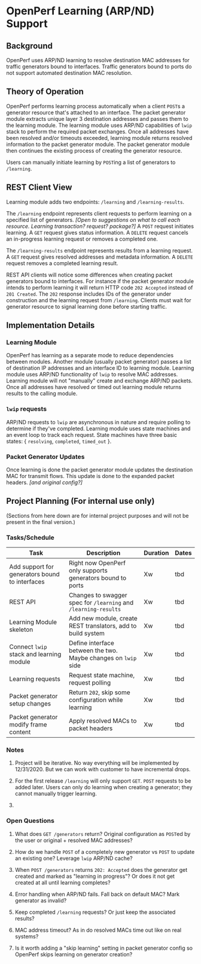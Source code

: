 # OpenPerf Learning (ARP/ND) Support

## Background

OpenPerf uses ARP/ND learning to resolve destination MAC addresses for traffic generators bound to interfaces. Traffic generators bound to ports do not support automated destination MAC resolution.

## Theory of Operation

OpenPerf performs learning process automatically when a client `POST`s a generator resource that's attached to an interface. The packet generator module extracts unique layer 3 destination addresses and passes them to the learning module. The learning module uses ARP/ND capabilities of `lwip` stack to perform the required packet exchanges. Once all addresses have been resolved and/or timeouts exceeded, learning module returns resolved information to the packet generator module. The packet generator module then continues the existing process of creating the generator resource.

Users can manually initiate learning by `POST`ing a list of generators to `/learning`.

## REST Client View

Learning module adds two endpoints: `/learning` and `/learning-results`.

The `/learning` endpoint represents client requests to perform learning on a specified list of generators. *[Open to suggestions on what to call each resource. Learning transaction? request? package?]* A `POST` request initiates learning. A `GET` request gives status information. A `DELETE` request cancels an in-progress learning request or removes a completed one.

The `/learning-results` endpoint represents results from a learning request. A `GET` request gives resolved addresses and metadata information. A `DELETE` request removes a completed learning result.

REST API clients will notice some differences when creating packet generators bound to interfaces. For instance if the packet generator module intends to perform learning it will return HTTP code `202 Accepted` instead of `201 Created`. The `202` response includes IDs of the generator under construction and the learning request from `/learning`. Clients must wait for generator resource to signal learning done before starting traffic.

## Implementation Details

### Learning Module

OpenPerf has learning as a separate mode to reduce dependencies between modules. Another module (usually packet generator) passes a list of destination IP addresses and an interface ID to learning module. Learning module uses ARP/ND functionality of `lwip` to resolve MAC addresses. Learning module will not "manually" create and exchange ARP/ND packets. Once all addresses have resolved or timed out learning module returns results to the calling module.

### `lwip` requests

ARP/ND requests to `lwip` are asynchronous in nature and require polling to determine if they've completed. Learning module uses state machines and an event loop to track each request. State machines have three basic states: { `resolving`, `completed`, `timed_out` }.

### Packet Generator Updates

Once learning is done the packet generator module updates the destination MAC for transmit flows. This update is done to the expanded packet headers. *[and original config?]*

## Project Planning (For internal use only)

(Sections from here down are for internal project purposes and will not be present in the final version.)

### Tasks/Schedule

| Task                                           | Description                                                     | Duration | Dates |
| ---------------------------------------------- | --------------------------------------------------------------- | -------- | ----- |
| Add support for generators bound to interfaces | Right now OpenPerf only supports generators bound to ports      | Xw       | tbd   |
| REST API                                       | Changes to swagger spec for `/learning` and `/learning-results` | Xw       | tbd   |
| Learning Module skeleton                       | Add new module, create REST translators, add to build system    | Xw       | tbd   |
| Connect `lwip` stack and learning module       | Define interface between the two. Maybe changes on `lwip` side  | Xw       | tbd   |
| Learning requests                              | Request state machine, request polling                          | Xw       | tbd   |
| Packet generator setup changes                 | Return `202`, skip some configuration while learning            | Xw       | tbd   |
| Packet generator modify frame content          | Apply resolved MACs to packet headers                           | Xw       | tbd   |

### Notes

1. Project will be iterative. No way everything will be implemented by 12/31/2020. But we can work with customer to have incremental drops.

2. For the first release `/learning` will only support `GET`. `POST` requests to be added later. Users can only do learning when creating a generator; they cannot manually trigger learning.

3.

### Open Questions

1. What does `GET /generators` return? Original configuration as `POST`ed by the user or original + resolved MAC addresses?

2. How do we handle `POST` of a completely new generator vs `POST` to update an existing one? Leverage `lwip` ARP/ND cache?

3. When `POST /generators` returns `202: Accepted` does the generator get created and marked as "learning in progress"? Or does it not get created at all until learning completes?

4. Error handling when ARP/ND fails. Fall back on default MAC? Mark generator as invalid?

5. Keep completed `/learning` requests? Or just keep the associated results?

6. MAC address timeout? As in do resolved MACs time out like on real systems?

7. Is it worth adding a "skip learning" setting in packet generator config so OpenPerf skips learning on generator creation?

